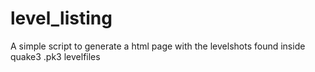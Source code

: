 level_listing
=============

A simple script to generate a html page with the levelshots found inside quake3 .pk3 levelfiles
